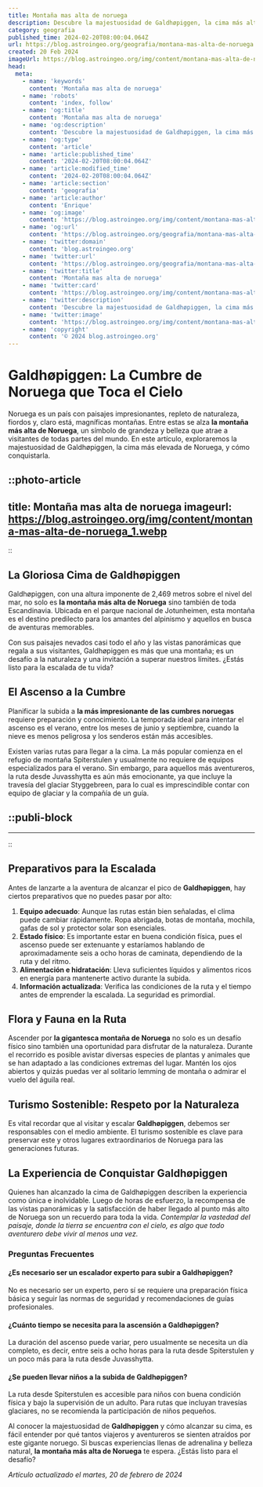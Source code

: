 ```yaml
---
title: Montaña mas alta de noruega
description: Descubre la majestuosidad de Galdhøpiggen, la cima más alta de Noruega. Información, rutas y consejos para tu aventura al techo de los fiordos.
category: geografia
published_time: 2024-02-20T08:00:04.064Z
url: https://blog.astroingeo.org/geografia/montana-mas-alta-de-noruega
created: 20 Feb 2024
imageUrl: https://blog.astroingeo.org/img/content/montana-mas-alta-de-noruega_1.webp
head:
  meta:
    - name: 'keywords'
      content: 'Montaña mas alta de noruega'
    - name: 'robots'
      content: 'index, follow'
    - name: 'og:title'
      content: 'Montaña mas alta de noruega'
    - name: 'og:description'
      content: 'Descubre la majestuosidad de Galdhøpiggen, la cima más alta de Noruega. Información, rutas y consejos para tu aventura al techo de los fiordos.'
    - name: 'og:type'
      content: 'article'
    - name: 'article:published_time'
      content: '2024-02-20T08:00:04.064Z'
    - name: 'article:modified_time'
      content: '2024-02-20T08:00:04.064Z'
    - name: 'article:section'
      content: 'geografia'
    - name: 'article:author'
      content: 'Enrique'
    - name: 'og:image'
      content: 'https://blog.astroingeo.org/img/content/montana-mas-alta-de-noruega_1.webp'
    - name: 'og:url'
      content: 'https://blog.astroingeo.org/geografia/montana-mas-alta-de-noruega'
    - name: 'twitter:domain'
      content: 'blog.astroingeo.org'
    - name: 'twitter:url'
      content: 'https://blog.astroingeo.org/geografia/montana-mas-alta-de-noruega'
    - name: 'twitter:title'
      content: 'Montaña mas alta de noruega'
    - name: 'twitter:card'
      content: 'https://blog.astroingeo.org/img/content/montana-mas-alta-de-noruega_1.webp'
    - name: 'twitter:description'
      content: 'Descubre la majestuosidad de Galdhøpiggen, la cima más alta de Noruega. Información, rutas y consejos para tu aventura al techo de los fiordos.'
    - name: 'twitter:image'
      content: 'https://blog.astroingeo.org/img/content/montana-mas-alta-de-noruega_1.webp'
    - name: 'copyright'
      content: '© 2024 blog.astroingeo.org'
---
```

# Galdhøpiggen: La Cumbre de Noruega que Toca el Cielo

Noruega es un país con paisajes impresionantes, repleto de naturaleza, fiordos y, claro está, magníficas montañas. Entre estas se alza **la montaña más alta de Noruega**, un símbolo de grandeza y belleza que atrae a visitantes de todas partes del mundo. En este artículo, exploraremos la majestuosidad de Galdhøpiggen, la cima más elevada de Noruega, y cómo conquistarla.


::photo-article
---
title: Montaña mas alta de noruega
imageurl: https://blog.astroingeo.org/img/content/montana-mas-alta-de-noruega_1.webp
---
::


## La Gloriosa Cima de Galdhøpiggen

Galdhøpiggen, con una altura imponente de 2,469 metros sobre el nivel del mar, no solo es **la montaña más alta de Noruega** sino también de toda Escandinavia. Ubicada en el parque nacional de Jotunheimen, esta montaña es el destino predilecto para los amantes del alpinismo y aquellos en busca de aventuras memorables.

Con sus paisajes nevados casi todo el año y las vistas panorámicas que regala a sus visitantes, Galdhøpiggen es más que una montaña; es un desafío a la naturaleza y una invitación a superar nuestros límites. ¿Estás listo para la escalada de tu vida?

## El Ascenso a la Cumbre

Planificar la subida a **la más impresionante de las cumbres noruegas** requiere preparación y conocimiento. La temporada ideal para intentar el ascenso es el verano, entre los meses de junio y septiembre, cuando la nieve es menos peligrosa y los senderos están más accesibles.

Existen varias rutas para llegar a la cima. La más popular comienza en el refugio de montaña Spiterstulen y usualmente no requiere de equipos especializados para el verano. Sin embargo, para aquellos más aventureros, la ruta desde Juvasshytta es aún más emocionante, ya que incluye la travesía del glaciar Styggebreen, para lo cual es imprescindible contar con equipo de glaciar y la compañía de un guía.


  ::publi-block
  ---
  ---
  ::
  
  
## Preparativos para la Escalada

Antes de lanzarte a la aventura de alcanzar el pico de **Galdhøpiggen**, hay ciertos preparativos que no puedes pasar por alto:

1. **Equipo adecuado**: Aunque las rutas están bien señaladas, el clima puede cambiar rápidamente. Ropa abrigada, botas de montaña, mochila, gafas de sol y protector solar son esenciales.
2. **Estado físico**: Es importante estar en buena condición física, pues el ascenso puede ser extenuante y estaríamos hablando de aproximadamente seis a ocho horas de caminata, dependiendo de la ruta y del ritmo.
3. **Alimentación e hidratación**: Lleva suficientes líquidos y alimentos ricos en energía para mantenerte activo durante la subida.
4. **Información actualizada**: Verifica las condiciones de la ruta y el tiempo antes de emprender la escalada. La seguridad es primordial.

## Flora y Fauna en la Ruta

Ascender por **la gigantesca montaña de Noruega** no solo es un desafío físico sino también una oportunidad para disfrutar de la naturaleza. Durante el recorrido es posible avistar diversas especies de plantas y animales que se han adaptado a las condiciones extremas del lugar. Mantén los ojos abiertos y quizás puedas ver al solitario lemming de montaña o admirar el vuelo del águila real.

## Turismo Sostenible: Respeto por la Naturaleza

Es vital recordar que al visitar y escalar **Galdhøpiggen**, debemos ser responsables con el medio ambiente. El turismo sostenible es clave para preservar este y otros lugares extraordinarios de Noruega para las generaciones futuras.

## La Experiencia de Conquistar Galdhøpiggen

Quienes han alcanzado la cima de Galdhøpiggen describen la experiencia como única e inolvidable. Luego de horas de esfuerzo, la recompensa de las vistas panorámicas y la satisfacción de haber llegado al punto más alto de Noruega son un recuerdo para toda la vida. *Contemplar la vastedad del paisaje, donde la tierra se encuentra con el cielo, es algo que todo aventurero debe vivir al menos una vez.*

### Preguntas Frecuentes

#### ¿Es necesario ser un escalador experto para subir a Galdhøpiggen?
No es necesario ser un experto, pero sí se requiere una preparación física básica y seguir las normas de seguridad y recomendaciones de guías profesionales.

#### ¿Cuánto tiempo se necesita para la ascensión a Galdhøpiggen?
La duración del ascenso puede variar, pero usualmente se necesita un día completo, es decir, entre seis a ocho horas para la ruta desde Spiterstulen y un poco más para la ruta desde Juvasshytta.

#### ¿Se pueden llevar niños a la subida de Galdhøpiggen?
La ruta desde Spiterstulen es accesible para niños con buena condición física y bajo la supervisión de un adulto. Para rutas que incluyan travesías glaciares, no se recomienda la participación de niños pequeños.

Al conocer la majestuosidad de **Galdhøpiggen** y cómo alcanzar su cima, es fácil entender por qué tantos viajeros y aventureros se sienten atraídos por este gigante noruego. Si buscas experiencias llenas de adrenalina y belleza natural, **la montaña más alta de Noruega** te espera. ¿Estás listo para el desafío?

_Artículo actualizado el martes, 20 de febrero de 2024_